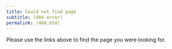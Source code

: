 ```yaml
---
title: Could not find page
subtitle: (404 error)
permalink: /404.html
---
```


Please use the links above to find the page you were looking for.
